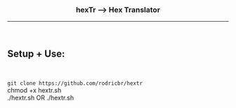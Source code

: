 <h3 align="center">hexTr --> Hex Translator</h3>
<hr>
</br>

## Setup + Use:

</br>

`git clone https://github.com/rodricbr/hextr` </br>
chmod +x hextr.sh </br>
./hextr.sh <hex> OR ./hextr.sh </br>
